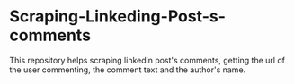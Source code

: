 # Scraping-Linkeding-Post-s-comments
This repository helps scraping linkedin post's comments, getting the url of the user commenting, the comment text and the author's name. 
